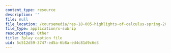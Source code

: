 ```yaml
---
content_type: resource
description: ''
file: null
file_location: /coursemedia/res-18-005-highlights-of-calculus-spring-2010/5c512d593747ed5a6b8aed4c81d9c6e3_WU1m2QQrlho.srt
file_type: application/x-subrip
resourcetype: Other
title: 3play caption file
uid: 5c512d59-3747-ed5a-6b8a-ed4c81d9c6e3
---
```

